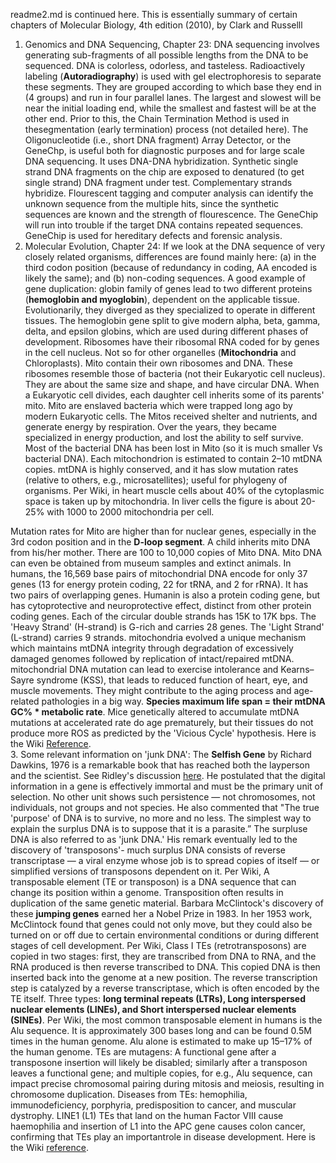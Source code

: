 readme2.md is continued here. This is essentially summary of certain chapters of Molecular Biology, 4th edition (2010), by Clark and Russelll
1. Genomics and DNA Sequencing, Chapter 23: DNA sequencing involves generating sub-fragments of all possible lengths from the DNA to be sequenced. DNA is colorless, odorless, and tasteless. Radioactively labeling (**Autoradiography**) is used with gel electrophoresis to separate these segments. They are grouped according to which base they end in (4 groups) and run in four parallel lanes. The largest and slowest will be near the initial loading end, while the smallest and fastest will be at the other end. Prior to this, the Chain Termination Method is used in thesegmentation (early termination) process (not detailed here). The Oligonucleotide (i.e., short DNA fragment) Array Detector, or the GeneChp, is useful both for diagnostic purposes and for large scale DNA sequencing. It uses DNA-DNA hybridization. Synthetic single strand DNA fragments on the chip are exposed to denatured (to get single strand) DNA fragment under test. Complementary strands hybridize. Flourescent tagging and computer analysis can identify the unknown sequence from the multiple hits, since the synthetic sequences are known and the strength of flourescence. The GeneChip will run into trouble if the target DNA contains repeated sequences. GeneChip is used for hereditary defects and forensic analysis.
2. Molecular Evolution, Chapter 24: If we look at the DNA sequence of very closely related organisms, differences are found mainly here: (a) in the third codon position (because of redundancy in coding, AA encoded is likely the same); and (b) non-coding sequences. A good example of gene duplication: globin family of genes lead to two different proteins (**hemoglobin and myoglobin**), dependent on the applicable tissue. Evolutionarily, they diverged as they specialized to operate in different tissues. The hemoglobin gene split to give modern alpha, beta, gamma, delta, and epsilon globins, which are used during different phases of development. Ribosomes have their ribosomal RNA coded for by genes in the cell nucleus. Not so for other organelles (**Mitochondria** and Chloroplasts). Mito contain their own ribosomes and DNA. These ribosomes resemble those of bacteria (not their Eukaryotic cell nucleus). They are about the same size and shape, and have circular DNA. When a Eukaryotic cell divides, each daughter cell inherits some of its parents' mito. Mito are enslaved bacteria which were trapped long ago by modern Eukaryotic cells. The Mitos received shelter and nutrients, and generate energy by respiration. Over the years, they became specialized in energy production, and lost the ability to self survive. Most of the bacterial DNA has been lost in Mito (so it is much smaller Vs bacterial DNA). Each mitochondrion is estimated to contain 2–10 mtDNA copies. mtDNA is highly conserved, and it has slow mutation rates (relative to others, e.g., microsatellites); useful for phylogeny of organisms. Per Wiki, in heart muscle cells about 40% of the cytoplasmic space is taken up by mitochondria. In liver cells the figure is about 20-25% with 1000 to 2000 mitochondria per cell.

Mutation rates for Mito are higher than for nuclear genes, especially in the 3rd codon position and in the **D-loop segment**. A child inherits mito DNA from his/her mother. There are 100 to 10,000 copies of Mito DNA. Mito DNA can even be obtained from museum samples and extinct animals. In humans, the 16,569 base pairs of mitochondrial DNA encode for only 37 genes (13 for energy protein coding, 22 for tRNA, and 2 for rRNA). It has two pairs of overlapping genes.  Humanin is also a protein coding gene, but has cytoprotective and neuroprotective effect, distinct from other protein coding genes. Each of the circular double strands has 15K to 17K bps. The 'Heavy Strand' (H-strand) is G-rich and carries 28 genes. The 'Light Strand' (L-strand) carries 9 strands.  mitochondria evolved a unique mechanism which maintains mtDNA integrity through degradation of excessively damaged genomes followed by replication of intact/repaired mtDNA.  mitochondrial DNA mutation can lead to  exercise intolerance and Kearns–Sayre syndrome (KSS), that leads to reduced function of heart, eye, and muscle movements. They might contribute to the aging process and age-related pathologies in a big way. **Species maximum life span = their mtDNA GC% * metabolic rate**. Mice genetically altered to accumulate mtDNA mutations at accelerated rate do age prematurely, but their tissues do not produce more ROS as predicted by the 'Vicious Cycle' hypothesis. Here is the Wiki [Reference](https://en.wikipedia.org/wiki/Mitochondrial_DNA).  
3. Some relevant information on 'junk DNA': The **Selfish Gene** by Richard Dawkins, 1976 is a remarkable book that has reached both the layperson and the scientist. See Ridley's discussion [here](https://www.nature.com/articles/529462a). He postulated that  the digital information in a gene is effectively immortal and must be the primary unit of selection.  No other unit shows such persistence — not chromosomes, not individuals, not groups and not species. He also commented that "The true 'purpose' of DNA is to survive, no more and no less. The simplest way to explain the surplus DNA is to suppose that it is a parasite.”  The surpluse DNA is also referred to as 'junk DNA.' His remark eventually led to the discovery of 'transposons'- much surplus DNA consists of reverse transcriptase — a viral enzyme whose job is to spread copies of itself — or simplified versions of transposons dependent on it. Per Wiki, A transposable element (TE or transposon) is a DNA sequence that can change its position within a genome.  Transposition often results in duplication of the same genetic material. Barbara McClintock's discovery of these **jumping genes** earned her a Nobel Prize in 1983. In her 1953 work, McClintock found that genes could not only move, but they could also be turned on or off due to certain environmental 
conditions or during different stages of cell development. Per Wiki, Class I TEs (retrotransposons) are copied in two stages: first, they are transcribed from DNA to RNA, and the RNA produced is then reverse transcribed to DNA. This copied DNA is then inserted back into the genome at a new position. The reverse transcription step is catalyzed by a reverse transcriptase, which is often encoded by the TE itself. Three types: **long terminal repeats (LTRs), Long interspersed nuclear elements (LINEs), and Short interspersed nuclear elements (SINEs)**. Per Wiki, the most common transposable element in humans is the Alu sequence. It is approximately 300 bases long and can be found 0.5M times in the human genome. Alu alone is estimated to make up 15–17% of the human genome. TEs are mutagens: A functional gene after a transposone insertion will likely be disabled; similarly after a transposon leaves a functional gene; and multiple copies, for e.g., Alu sequence, can impact precise chromosomal pairing during mitosis and meiosis, resulting in chromosome duplication. Diseases from TEs: hemophilia, immunodeficiency, porphyria, predisposition to cancer, and muscular dystrophy. LINE1 (L1) TEs that land on the human Factor VIII cause haemophilia and insertion of L1 into the APC gene causes colon cancer, confirming that TEs play an importantrole in disease development. Here is the Wiki [reference](https://en.wikipedia.org/wiki/Transposable_element). 
